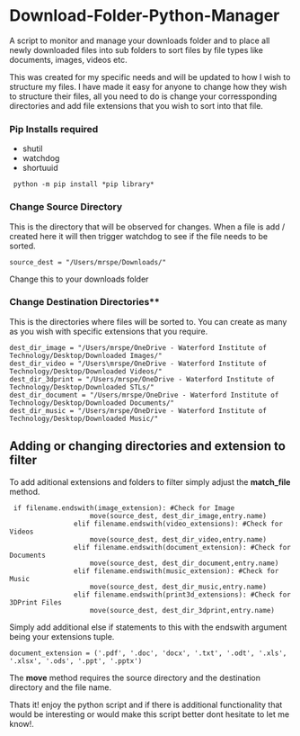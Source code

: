 # Download-Folder-Python-Manager
 A script to monitor and manage your downloads folder and to place all newly downloaded files into sub folders to sort files by file types like documents, images, videos etc.

 This was created for my specific needs and will be updated to how I wish to structure my files. I have made it easy for anyone to change how they wish to structure their files, all you need to do is change your corressponding directories and add file extensions that you wish to sort into that file.

 ### Pip Installs required
 - shutil
 - watchdog
 - shortuuid

 ``` python -m pip install *pip library*```

 ### Change Source Directory
 This is the directory that will be observed for changes. When a file is add / created here it will then trigger watchdog to see if the file needs to be sorted.

 ```source_dest = "/Users/mrspe/Downloads/"```

 Change this to your downloads folder

 ### Change Destination Directories**
This is the directories where files will be sorted to. You can create as many as you wish with specific extensions that you require.

```
dest_dir_image = "/Users/mrspe/OneDrive - Waterford Institute of Technology/Desktop/Downloaded Images/"
dest_dir_video = "/Users\mrspe/OneDrive - Waterford Institute of Technology/Desktop/Downloaded Videos/"
dest_dir_3dprint = "/Users/mrspe/OneDrive - Waterford Institute of Technology/Desktop/Downloaded STLs/"
dest_dir_document = "/Users/mrspe/OneDrive - Waterford Institute of Technology/Desktop/Downloaded Documents/"
dest_dir_music = "/Users/mrspe/OneDrive - Waterford Institute of Technology/Desktop/Downloaded Music/"
```

## Adding or changing directories and extension to filter
To add aditional extensions and folders to filter simply adjust the **match_file** method.

```
 if filename.endswith(image_extension): #Check for Image
                    move(source_dest, dest_dir_image,entry.name)
                elif filename.endswith(video_extensions): #Check for Videos
                    move(source_dest, dest_dir_video,entry.name)
                elif filename.endswith(document_extension): #Check for Documents
                    move(source_dest, dest_dir_document,entry.name)
                elif filename.endswith(music_extension): #Check for Music
                    move(source_dest, dest_dir_music,entry.name)
                elif filename.endswith(print3d_extensions): #Check for 3DPrint Files
                    move(source_dest, dest_dir_3dprint,entry.name)
```

Simply add additional else if statements to this with the endswith argument being your extensions tuple.

```
document_extension = ('.pdf', '.doc', 'docx', '.txt', '.odt', '.xls', '.xlsx', '.ods', '.ppt', '.pptx')
```

The **move** method requires the source directory and the destination directory and the file name.

Thats it! enjoy the python script and if there is additional functionality that would be interesting or would make this script better dont hesitate to let me know!.






